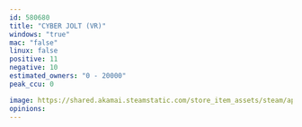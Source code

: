 ```yaml
---
id: 580680
title: "CYBER JOLT (VR)"
windows: "true"
mac: "false"
linux: false
positive: 11
negative: 10
estimated_owners: "0 - 20000"
peak_ccu: 0

image: https://shared.akamai.steamstatic.com/store_item_assets/steam/apps/580680/header.jpg?t=1540540728
opinions:
---
```

